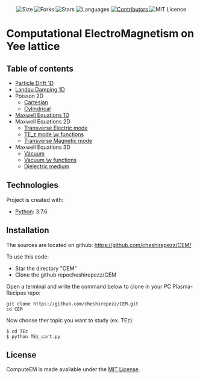 <!-- Meta-Badges -->
</p>

<p align="center">
    <img alt="Size" src="https://img.shields.io/github/repo-size/cheshirepezz/CEM">
  </a>
  <img alt="Forks" src="https://img.shields.io/github/forks/cheshirepezz/CEM">
  </a>
  <img alt="Stars" src="https://img.shields.io/github/stars/cheshirepezz/CEM">
  </a>
  <img alt="Languages" src="https://img.shields.io/github/languages/count/cheshirepezz/CEM">
  </a>
  <a href="https://github.com/cheshirepezz/CEM/graphs/contributors">
    <img alt="Contributors" src="https://img.shields.io/github/contributors/cheshirepezz/CEM">
  </a>
  <img alt="MIT Licence" src="https://img.shields.io/github/license/cheshirepezz/CEM">
  </a>
  
</p>

# Computational ElectroMagnetism on Yee lattice

## Table of contents
* [Particle Drift 1D](https://github.com/cheshirepezz/CEM/tree/master/Drift)
* [Landau Damping 1D](https://github.com/cheshirepezz/CEM/tree/master/Landau_Damping)
* Poisson 2D
  * [Cartesian](https://github.com/cheshirepezz/CEM/tree/master/Poisson2D/Cartesian)
  * [Cylindrical](https://github.com/cheshirepezz/CEM/tree/master/Poisson2D/Cylindrical)
* [Maxwell Equations 1D](https://github.com/cheshirepezz/CEM/tree/master/Maxwell1D)
* Maxwell Equations 2D
  * [Transverse Electric mode](https://github.com/cheshirepezz/CEM/tree/master/Maxwell2D/electric)
  * [TE_z mode \w functions](https://github.com/cheshirepezz/CEM/blob/master/TEz/yee3D.py)
  * [Transverse Magnetic mode](https://github.com/cheshirepezz/CEM/tree/master/Maxwell2D/magnetic)
* Maxwell Equations 3D
  * [Vacuum](https://github.com/cheshirepezz/CEM/tree/master/Maxwell3D/vacuum)
  * [Vacuum \w functions](https://github.com/cheshirepezz/CEM/tree/master/Maxwell3D/%5Cwfunction)
  * [Dielectric medium](https://github.com/cheshirepezz/CEM/tree/master/Maxwell3D/dielectric)
  
## Technologies
Project is created with:
* [Python](https://www.python.org/): 3.7.6
	
## Installation

The sources are located on github: https://github.com/cheshirepezz/CEM/

To use this code:
* Star the directory "CEM" 
* Clone the github repocheshirepezz/CEM

Open a terminal and write the command below to clone in your PC Plasma-Recipes repo:

```
git clone https://github.com/cheshirepezz/CEM.git
cd CEM
```
Now choose ther topic you want to study (ex. TEz):

```
$ cd TEz
$ python TEz_cart.py
```
## License

ComputeEM is made available under the [MIT License](https://github.com/cheshirepezz/CEM/blob/master/LICENSE).
